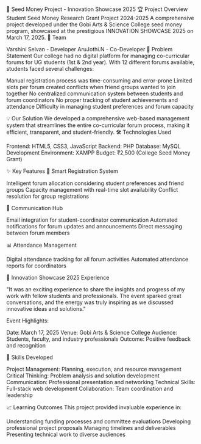 
🌱 Seed Money Project - Innovation Showcase 2025
🏆 Project Overview
Student Seed Money Research Grant Project 2024-2025
A comprehensive project developed under the Gobi Arts & Science College seed money program, showcased at the prestigious INNOVATION SHOWCASE 2025 on March 17, 2025.
👥 Team

Varshini Selvan - Developer
AruJothi.N - Co-Developer
🎯 Problem Statement
Our college had no digital platform for managing co-curricular forums for UG students (1st & 2nd year). With 12 different forums available, students faced several challenges:

Manual registration process was time-consuming and error-prone
Limited slots per forum created conflicts when friend groups wanted to join together
No centralized communication system between students and forum coordinators
No proper tracking of student achievements and attendance
Difficulty in managing student preferences and forum capacity

💡 Our Solution
We developed a comprehensive web-based management system that streamlines the entire co-curricular forum process, making it efficient, transparent, and student-friendly.
🛠️ Technologies Used

Frontend: HTML5, CSS3, JavaScript
Backend: PHP
Database: MySQL
Development Environment: XAMPP
Budget: ₹2,500 (College Seed Money Grant)

✨ Key Features
🔐 Smart Registration System

Intelligent forum allocation considering student preferences and friend groups
Capacity management with real-time slot availability
Conflict resolution for group registrations

📧 Communication Hub

Email integration for student-coordinator communication
Automated notifications for forum updates and announcements
Direct messaging between forum members

📊 Attendance Management

Digital attendance tracking for all forum activities
Automated attendance reports for coordinators

🎪 Innovation Showcase 2025 Experience

"It was an exciting experience to share the insights and progress of my work with fellow students and professionals. The event sparked great conversations, and the energy was truly inspiring as we discussed innovative ideas and solutions."

Event Highlights:

Date: March 17, 2025
Venue: Gobi Arts & Science College
Audience: Students, faculty, and industry professionals
Outcome: Positive feedback and recognition

🚀 Skills Developed

Project Management: Planning, execution, and resource management
Critical Thinking: Problem analysis and solution development
Communication: Professional presentation and networking
Technical Skills: Full-stack web development
Collaboration: Team coordination and leadership

📈 Learning Outcomes
This project provided invaluable experience in:

Understanding funding processes and committee evaluations
Developing professional project proposals
Managing timelines and deliverables
Presenting technical work to diverse audiences
